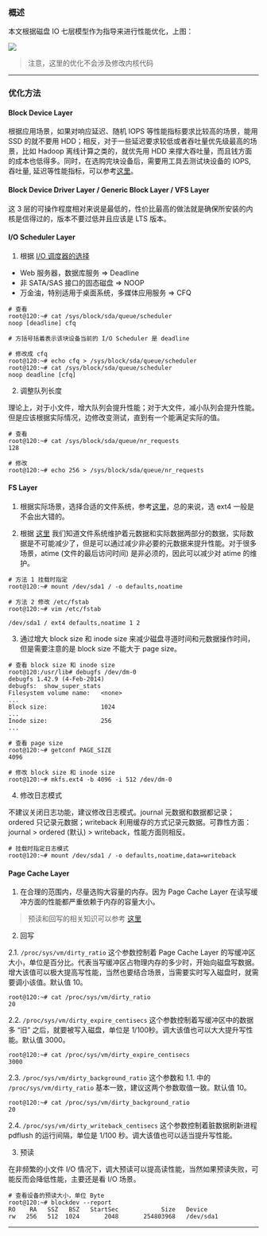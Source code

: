 ### 概述

本文根据磁盘 IO 七层模型作为指导来进行性能优化，上图：

![](https://raw.githubusercontent.com/hsxhr-10/picture/master/块设备分层图2.jpg)

> 注意，这里的优化不会涉及修改内核代码

---

### 优化方法

#### Block Device Layer

根据应用场景，如果对响应延迟、随机 IOPS 等性能指标要求比较高的场景，能用 SSD 的就不要用 HDD；相反，对于一些延迟要求较低或者吞吐量优先级最高的场景，比如  Hadoop 离线计算之类的，就优先用 HDD 来撑大吞吐量，而且钱方面的成本也低得多。同时，在选购完块设备后，需要用工具去测试块设备的 IOPS, 吞吐量, 延迟等性能指标，可以参考[这里](https://github.com/hsxhr-10/blog/blob/master/Linux/【磁盘%20IO】--%20性能测试(Block%20Device%20Layer).md)。

#### Block Device Driver Layer / Generic Block Layer / VFS Layer

这 3 层的可操作程度相对来说是最低的，性价比最高的做法就是确保所安装的内核是信得过的，版本不要过低并且应该是 LTS 版本。

#### I/O Scheduler Layer

1. 根据 [I/O 调度器的选择](https://github.com/hsxhr-10/blog/blob/master/Linux/【磁盘%20IO】--%20IO%20Scheduler%20Layer.md#io-调度器的选择)

- Web 服务器，数据库服务 => Deadline
- 非 SATA/SAS 接口的固态磁盘 => NOOP
- 万金油，特别适用于桌面系统，多媒体应用服务 => CFQ

```
# 查看
root@120:~# cat /sys/block/sda/queue/scheduler 
noop [deadline] cfq

# 方括号括着表示该块设备当前的 I/O Scheduler 是 deadline

# 修改成 cfq
root@120:~# echo cfq > /sys/block/sda/queue/scheduler
root@120:~# cat /sys/block/sda/queue/scheduler 
noop deadline [cfq] 
```

2. 调整队列长度

理论上，对于小文件，增大队列会提升性能；对于大文件，减小队列会提升性能。但是应该根据实际情况，边修改变测试，直到有一个能满足实际的值。

```
# 查看
root@120:~# cat /sys/block/sda/queue/nr_requests
128

# 修改
root@120:~# echo 256 > /sys/block/sda/queue/nr_requests
```

#### FS Layer

1. 根据实际场景，选择合适的文件系统，参考[这里](https://github.com/hsxhr-10/blog/blob/master/Linux/【磁盘%20IO】--%20FS%20Layer.md#2-选择对照表)，总的来说，选 ext4 一般是不会出大错的。

2. 根据 [这里](https://github.com/hsxhr-10/blog/blob/master/Linux/【磁盘%20IO】--%20FS%20Layer.md) 我们知道文件系统维护着元数据和实际数据两部分的数据，实际数据是不可能减少了，但是可以通过减少非必要的元数据来提升性能。对于很多场景，atime (文件的最后访问时间) 是非必须的，因此可以减少对 atime 的维护。

```
# 方法 1 挂载时指定
root@120:~# mount /dev/sda1 / -o defaults,noatime

# 方法 2 修改 /etc/fstab
root@120:~# vim /etc/fstab

/dev/sda1 / ext4 defaults,noatime 1 2
```

3. 通过增大 block size 和 inode size 来减少磁盘寻道时间和元数据操作时间，但是需要注意的是 block size 不能大于 page size。

```
# 查看 block size 和 inode size
root@120:/usr/lib# debugfs /dev/dm-0
debugfs 1.42.9 (4-Feb-2014)
debugfs:  show_super_stats
Filesystem volume name:   <none>
...
Block size:               1024
...
Inode size:               256
...

# 查看 page size
root@120:~# getconf PAGE_SIZE
4096

# 修改 block size 和 inode size
root@120:~# mkfs.ext4 -b 4096 -i 512 /dev/dm-0
```

4. 修改日志模式

不建议关闭日志功能，建议修改日志模式。journal 元数据和数据都记录；ordered 只记录元数据；writeback 利用缓存的方式记录元数据。可靠性方面：journal > ordered (默认) > writeback，性能方面则相反。

```
# 挂载时指定日志模式
root@120:~# mount /dev/sda1 / -o defaults,noatime,data=writeback
```

#### Page Cache Layer

1. 在合理的范围内，尽量选购大容量的内存。因为 Page Cache Layer 在读写缓冲方面的性能都严重依赖于内存的容量大小。

> 预读和回写的相关知识可以参考 [这里](https://github.com/hsxhr-10/blog/blob/master/Linux/【磁盘%20IO】--%20Page%20Cache%20Layer.md#预读和回写)

2. 回写

2.1. `/proc/sys/vm/dirty_ratio` 这个参数控制着 Page Cache Layer 的写缓冲区大小，单位是百分比。代表当写缓冲区占物理内存的多少时，开始向磁盘写数据。增大该值可以极大提高写性能，当然也要结合场景，当需要实时写入磁盘时，就需要调小该值。默认值 10。

```
root@120:~# cat /proc/sys/vm/dirty_ratio
20
```

2.2. `/proc/sys/vm/dirty_expire_centisecs` 这个参数控制着写缓冲区中的数据多 “旧” 之后，就要被写入磁盘，单位是 1/100秒。调大该值也可以大大提升写性能。默认值 3000。

```
root@120:~# cat /proc/sys/vm/dirty_expire_centisecs
3000
```

2.3. `/proc/sys/vm/dirty_background_ratio` 这个参数和 1.1. 中的 `/proc/sys/vm/dirty_ratio` 基本一致，建议这两个参数取值一致。默认值 10。

```
root@120:~# cat /proc/sys/vm/dirty_background_ratio
20
```

2.4. `/proc/sys/vm/dirty_writeback_centisecs` 这个参数控制着脏数据刷新进程 pdflush 的运行间隔，单位是 1/100 秒。调大该值也可以适当提升写性能。

3. 预读

在非频繁的小文件 I/O 情况下，调大预读可以提高读性能，当然如果预读失败，可能反而会降低性能，主要还是看 I/O 场景。

```
# 查看设备的预读大小，单位 Byte
root@120:~# blockdev --report
RO    RA   SSZ   BSZ   StartSec            Size   Device
rw   256   512  1024       2048       254803968   /dev/sda1
```

---

